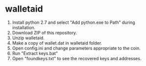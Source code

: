 # walletaid
1. Install python 2.7 and select "Add python.exe to Path" during installation.
2. Download ZIP of this repository.
3. Unzip walletaid.
4. Make a copy of wallet.dat in walletaid folder.
5. Open config.ini and change parameters appropriate to the coin.
6. Run "Extract keys.bat"
7. Open "foundkeys.txt" to see the recovered keys and addresses.

